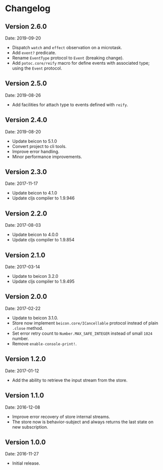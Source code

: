 # Changelog #

## Version 2.6.0 ##

Date: 2019-09-20

- Dispatch `watch` and `effect` observation on a microtask.
- Add `event?` predicate.
- Rename `EventType` protocol to `Event` (breaking change).
- Add `potoc.core/reify` macro for define events with associated type;
  using the `Event` protocol.


## Version 2.5.0 ##

Date: 2019-08-26

- Add facilities for attach type to events defined with `reify`.


## Version 2.4.0 ##

Date: 2019-08-20

- Update beicon to 5.1.0
- Convert project to cli tools.
- Improve error handling.
- Minor performance improvements.

## Version 2.3.0 ##

Date: 2017-11-17

- Update beicon to 4.1.0
- Update cljs compiler to 1.9.946


## Version 2.2.0 ##

Date: 2017-08-03

- Update beicon to 4.0.0
- Update cljs compiler to 1.9.854


## Version 2.1.0 ##

Date: 2017-03-14

- Update to beicon 3.2.0
- Update cljs compiler to 1.9.495


## Version 2.0.0 ##

Date: 2017-02-22

- Update to beicon 3.1.0.
- Store now implement `beicon.core/ICancellable` protocol
  instead of plain `.close` method.
- Set error retry count to `Number.MAX_SAFE_INTEGER`
  instead of small `1024` number.
- Remove `enable-console-print!`.


## Version 1.2.0 ##

Date: 2017-01-12

- Add the ability to retrieve the input stream from the store.


## Version 1.1.0 ##

Date: 2016-12-08

- Improve error recovery of store internal streams.
- The store now is behavior-subject and always returns the last
  state on new subscription.


## Version 1.0.0 ##

Date: 2016-11-27

- Initial release.
